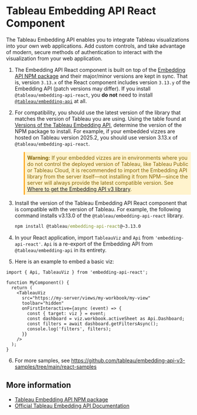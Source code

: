 # Tableau Embedding API React Component

The Tableau Embedding API enables you to integrate Tableau visualizations into your own web applications. Add custom
controls, and take advantage of modern, secure methods of authentication to interact with the visualization from your
web application.

1. The Embedding API React component is built on top of the
   [Embedding API NPM package](https://www.npmjs.com/package/@tableau/embedding-api) and their major/minor versions are
   kept in sync. That is, version `3.13.x` of the React component includes version `3.13.y` of the Embedding API (patch
   versions may differ). If you install `@tableau/embedding-api-react`, you **do not** need to install
   [`@tableau/embedding-api`](https://www.npmjs.com/package/@tableau/embedding-api) at all.
2. For compatibility, you should use the latest version of the library that matches the version of Tableau you are
   using. Using the table found at
   [Versions of the Tableau Embedding API](https://help.tableau.com/current/api/embedding_api/en-us/docs/embedding_api_get.html#versions-of-the-tableau-embedding-api),
   determine the version of the NPM package to install. For example, if your embedded vizzes are hosted on Tableau
   version 2025.2, you should use version 3.13.x of `@tableau/embedding-api-react`.

   <blockquote style="border-left: 3px solid #ffa500; background-color: #fff3cd; padding: 0.5em; color: #856404;">
   <strong>Warning:</strong> If your embedded vizzes are in environments where you do not control the deployed version of Tableau, like Tableau Public or Tableau Cloud, it is recommended to import the Embedding API library from the server itself—not installing it from NPM—since the server will always provide the latest compatible version. See <a href="https://help.tableau.com/current/api/embedding_api/en-us/docs/embedding_api_get.html#where-to-get-the-embedding-api-v3-library">Where to get the Embedding API v3 library</a>.
   </blockquote>

3. Install the version of the Tableau Embedding API React component that is compatible with the version of Tableau. For
   example, the following command installs v3.13.0 of the `@tableau/embedding-api-react` library.

   ```cmd
   npm install @tableau/embedding-api-react@~3.13.0
   ```

4. In your React application, import `TableauViz` and `Api` from `'embedding-api-react'`. `Api` is a re-export of the
   Embedding API from `@tableau/embedding-api` in its entirety.

5. Here is an example to embed a basic viz:

```tsx
import { Api, TableauViz } from 'embedding-api-react';

function MyComponent() {
  return (
    <TableauViz
      src="https://my-server/views/my-workbook/my-view"
      toolbar="hidden"
      onFirstInteractive={async (event) => {
        const { target: viz } = event;
        const dashboard = viz.workbook.activeSheet as Api.Dashboard;
        const filters = await dashboard.getFiltersAsync();
        console.log('filters', filters);
      }}
    />
  );
}
```

6. For more samples, see https://github.com/tableau/embedding-api-v3-samples/tree/main/react-samples

## More information

- [Tableau Embedding API NPM package](https://www.npmjs.com/package/@tableau/embedding-api)
- [Official Tableau Embedding API Documentation](https://help.tableau.com/current/api/embedding_api/en-us/index.html)
